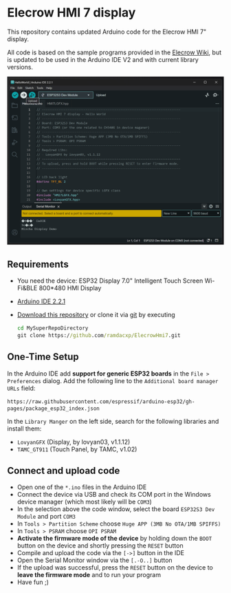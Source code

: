 # Elecrow HMI 7 display

This repository contains updated Arduino code for the Elecrow HMI 7" display.

All code is based on the sample programs provided in the [Elecrow Wiki](https://www.elecrow.com/wiki/index.php?title=ESP32_Display_7.0%27%27_Intelligent_Touch_Screen_Wi-Fi%26BLE_800*480_HMI_Display), but is updated to be used in the Arduino IDE V2 and with current library versions.

![Arduino IDE](images/arduino-ide.png)

## Requirements

* You need the device: ESP32 Display 7.0" Intelligent Touch Screen Wi-Fi&BLE 800*480 HMI Display
* [Arduino IDE 2.2.1](https://www.arduino.cc/en/software)
* [Download this repository](https://github.com/ramdacxp/ElecrowHmi7/archive/refs/heads/main.zip) or clone it via [git](https://git-scm.com/downloads) by executing

  ```cmd
  cd MySuperRepoDirectory
  git clone https://github.com/ramdacxp/ElecrowHmi7.git
  ```

## One-Time Setup

In the Arduino IDE add **support for generic ESP32 boards** in the `File > Preferences` dialog. Add the following line to the `Additional board manager URLs` field:

```text
https://raw.githubusercontent.com/espressif/arduino-esp32/gh-pages/package_esp32_index.json
```

In the `Library Manger` on the left side, search for the following libraries and install them:

* `LovyanGFX` (Display, by lovyan03, v1.1.12)
* `TAMC_GT911` (Touch Panel, by TAMC, v1.02)

## Connect and upload code

* Open one of the `*.ino` files in the Arduino IDE
* Connect the device via USB and check its COM port in the Windows device manager (which most likely will be `COM3`)
* In the selection above the code window, select the board `ESP32S3 Dev Module` and port `COM3`
* In `Tools > Partition Scheme` choose `Huge APP (3MB No OTA/1MB SPIFFS)`
* In `Tools > PSRAM` choose `OPI PSRAM`
* **Activate the firmware mode of the device** by holding down the `BOOT` button on the device and shortly pressing the `RESET` button
* Compile and upload the code via the `[->]` button in the IDE
* Open the Serial Monitor window via the `[.-O..]` button
* If the upload was successful, press the `RESET` button on the device to **leave the firmware mode** and to run your program
* Have fun ;)
